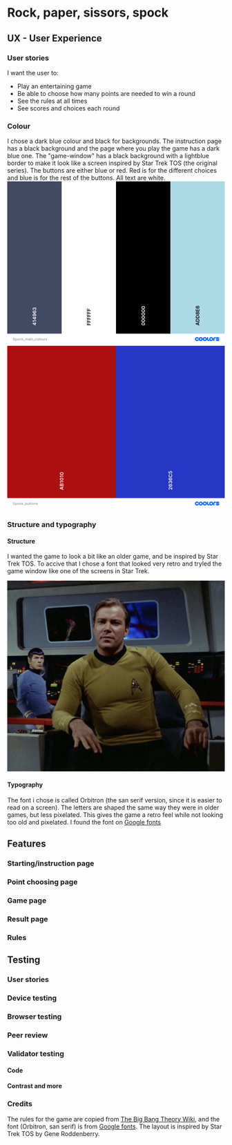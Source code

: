# Rock, paper, sissors, spock

## UX - User Experience

### User stories
I want the user to:
- Play an entertaining game
- Be able to choose how many points are needed to win a round
- See the rules at all times
- See scores and choices each round

### Colour
I chose a dark blue colour and black for backgrounds. The instruction page has a black background and the page where you play the game has a dark blue one. The "game-window" has a black background with a lightblue border to make it look like a screen inspired by Star Trek TOS (the original series). The buttons are either blue or red. Red is for the different choices and blue is for the rest of the buttons. All text are white.
![Colours main](assets/media/Spock_main_colours.png)
![Colours buttons](assets/media/Spock_buttons_colours.png)

### Structure and typography
#### Structure
I wanted the game to look a bit like an older game, and be inspired by Star Trek TOS. To accive that I chose a font that looked very retro and tryled the game window like one of the screens in Star Trek. 


![Inspiration picture](assets/media/inspo_image.jpg)
#### Typography
The font i chose is called Orbitron (the san serif version, since it is easier to read on a screen). The letters are shaped the same way they were in older games, but less pixelated. This gives the game a retro feel while not looking too old and pixelated. I found the font on [Google fonts](https://fonts.google.com/specimen/Orbitron?query=orbitron)

## Features

### Starting/instruction page

### Point choosing page

### Game page

### Result page

### Rules

## Testing

### User stories

### Device testing

### Browser testing

### Peer review

### Validator testing

#### Code

#### Contrast and more

### Credits
The rules for the game are copied from [The Big Bang Theory Wiki](https://bigbangtheory.fandom.com/wiki/Rock,_Paper,_Scissors,_Lizard,_Spock), and the font (Orbitron, san serif) is from [Google fonts](https://fonts.google.com/specimen/Orbitron?query=orbitron). The layout is inspired by Star Trek TOS by Gene Roddenberry. 
